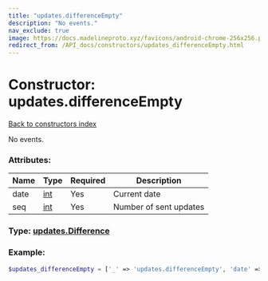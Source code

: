 ```yaml
---
title: "updates.differenceEmpty"
description: "No events."
nav_exclude: true
image: https://docs.madelineproto.xyz/favicons/android-chrome-256x256.png
redirect_from: /API_docs/constructors/updates_differenceEmpty.html
---
```

# Constructor: updates.differenceEmpty  
[Back to constructors index](/API_docs/constructors/index.html)



No events.

### Attributes:

| Name     |    Type       | Required | Description |
|----------|---------------|----------|-------------|
|date|[int](/API_docs/types/int.html) | Yes|Current date|
|seq|[int](/API_docs/types/int.html) | Yes|Number of sent updates|



### Type: [updates.Difference](/API_docs/types/updates.Difference.html)


### Example:

```php
$updates_differenceEmpty = ['_' => 'updates.differenceEmpty', 'date' => int, 'seq' => int];
```  
